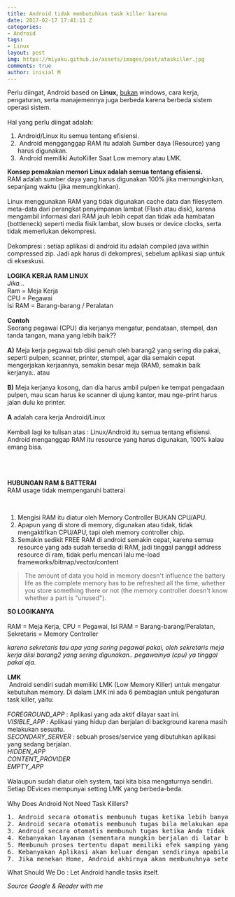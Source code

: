 ```yaml
---
title: Android tidak membutuhkan task killer karena
date: 2017-02-17 17:41:11 Z
categories:
- Android
tags:
- Linux
layout: post
img: https://miyaku.github.io/assets/images/post/ataskiller.jpg
comments: true
author: inisial M
---
```


Perlu diingat, Android based on <b>Linux,</b> <u>bukan</u> windows, cara kerja, pengaturan, serta manajemennya juga berbeda karena berbeda sistem operasi sistem.<br />
<br />
Hal yang perlu diingat adalah:<br />
<ol>
<li>Android/Linux itu semua tentang efisiensi.</li>
<li>&nbsp;Android mengganggap RAM itu adalah Sumber daya (Resource) yang harus digunakan.</li>
<li>&nbsp;Android memiliki AutoKiller Saat Low memory atau LMK.</li>
</ol>


<b>Konsep pemakaian memori Linux adalah semua tentang efisiensi.</b><br />
RAM adalah sumber daya yang harus digunakan 100% jika memungkinkan, sepanjang waktu (jika memungkinkan).<br />
<br />
Linux menggunakan RAM yang tidak digunakan cache data dan filesystem meta-data dari perangkat penyimpanan lambat (Flash atau disk), karena mengambil informasi dari RAM jauh lebih cepat dan tidak ada hambatan (bottleneck) seperti media fisik lambat, slow buses or device clocks, serta tidak memerlukan dekompresi.<br />
<br />
Dekompresi : setiap aplikasi di android itu adalah compiled java within compressed zip. Jadi apk harus di dekompresi, sebelum aplikasi siap untuk di ekseskusi.<br />
<br />
<b>LOGIKA KERJA RAM LINUX</b><br />
<i>Jika...</i><br />
Ram = Meja Kerja<br />
CPU = Pegawai<br />
Isi RAM = Barang-barang / Peralatan<br />
<br />
<b>Contoh</b><br />
Seorang pegawai (CPU) dia kerjanya mengatur, pendataan, stempel, dan tanda tangan, mana yang lebih baik??<br />
<br />
<b>A)</b> Meja kerja pegawai tsb diisi penuh oleh barang2 yang sering dia pakai, seperti pulpen, scanner, printer, stempel, agar dia semakin cepat mengerjakan kerjaannya, semakin besar meja (RAM), semakin baik kerjanya..
atau<br />
<br />
<b>B)</b> Meja kerjanya kosong, dan dia harus ambil pulpen ke tempat pengadaan pulpen, mau scan harus ke scanner di ujung kantor, mau nge-print harus jalan dulu ke printer.<br />
<br />
<b>A</b> adalah cara kerja Android/Linux<br />
<br />
Kembali lagi ke tulisan atas : Linux/Android itu semua tentang efisiensi.
Android menganggap RAM itu resource yang harus digunakan, 100% kalau emang bisa.

<b>&nbsp;</b><br />
<br />
<br />
<b>HUBUNGAN RAM &amp; BATTERAI</b><br />
RAM usage tidak mempengaruhi batterai

<br />
<ol>
<li>Mengisi RAM itu diatur oleh Memory Controller BUKAN CPU/APU.&nbsp;</li>
<li>Apapun yang di store di memory, digunakan atau tidak, tidak mengaktifkan CPU/APU, tapi oleh memory controller chip.</li>
<li>Semakin sedikit FREE RAM di android semakin cepat, karena semua resource yang ada sudah tersedia di RAM, jadi tinggal panggil address resource di ram, tidak perlu mencari lalu me-load frameworks/bitmap/vector/content&nbsp; </li>
</ol>
<blockquote>
The amount of data you hold in memory doesn't influence the battery life as the complete memory has to be refreshed all the time,
whether you store something there or not (the memory controller doesn't know whether a part is "unused").</blockquote>
<b>SO LOGIKANYA</b><br />
<br />
RAM = Meja Kerja,
CPU = Pegawai,
Isi RAM = Barang-barang/Peralatan,
Sekretaris = Memory Controller

<i>karena sekretaris tau apa yang sering pegawai pakai, oleh sekretaris meja kerja diisi barang2 yang sering digunakan.. pegawainya (cpu) ya tinggal pakai aja</i>. <br />
<br />
<b>LMK</b><br />
&nbsp;Android sendiri sudah memiliki LMK (Low Memory Killer) untuk mengatur kebutuhan memory. Di dalam LMK ini ada 6 pembagian untuk pengaturan task killer, yaitu:<br />
<br />
<i>FOREGROUND_APP</i> : Aplikasi yang ada aktif dilayar saat ini.<br />
<i>VISIBLE_APP</i> : Aplikasi yang hidup dan berjalan di background karena masih melakukan sesuatu.<br />
<i>SECONDARY_SERVER</i> : sebuah proses/service yang dibutuhkan aplikasi yang sedang berjalan.<br />
<i>HIDDEN_APP</i><br />
<i>CONTENT_PROVIDER</i><br />
<i>EMPTY_APP</i><br />
<br />
Walaupun sudah diatur oleh system, tapi kita bisa mengaturnya sendiri.<br />
Setiap DEvices mempunyai setting LMK yang berbeda-beda.<br />
<br />
Why Does Android Not Need Task Killers?
<br />
<pre>1. Android secara otomatis membunuh tugas ketika lebih banyak memori yang dibutuhkan.
2. Android secara otomatis membunuh tugas bila melakukan apa yang perlu dilakukan.
3. Android secara otomatis membunuh tugas ketika Anda tidak kembali untuk itu dalam waktu yang lama.
4. Kebanyakan layanan (sementara mungkin berjalan di latar belakang) menggunakan sedikit memori ketika tidak aktif melakukan sesuatu.
5. Membunuh proses tertentu dapat memiliki efek samping yang tidak diinginkan. Tidak menerima pesan teks, alarm tidak akan mati, dan memaksa menutup hanya untuk beberapa nama.
6. Kebanyakan Aplikasi akan keluar dengan sendirinya apabila user menekan tombol "back"
7. Jika menekan Home, Android akhirnya akan membunuhnya setelah itu berada di latar belakang untuk sementara waktu.
</pre>
What Should We Do : Let Android handle tasks itself.

<i>Source Google &amp; Reader with me</i>